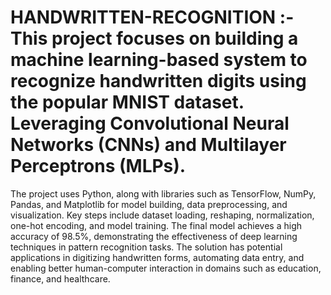 # HANDWRITTEN-RECOGNITION :- This project focuses on building a machine learning-based system to recognize handwritten digits using the popular MNIST dataset. Leveraging Convolutional Neural Networks (CNNs) and Multilayer Perceptrons (MLPs).
The project uses Python, along with libraries such as TensorFlow, NumPy, Pandas, and Matplotlib for model building, data preprocessing, and visualization. Key steps include dataset loading, reshaping, normalization, one-hot encoding, and model training. The final model achieves a high accuracy of 98.5%, demonstrating the effectiveness of deep learning techniques in pattern recognition tasks.
The solution has potential applications in digitizing handwritten forms, automating data entry, and enabling better human-computer interaction in domains such as education, finance, and healthcare.
